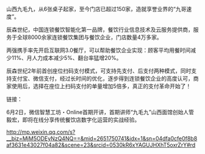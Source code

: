 山西九毛九，从6张桌子起家，至今门店已超过150家，造就享誉业界的“九哥速度”。

辰森世纪，中国连锁餐饮智能化第一品牌，餐饮行业信息技术及云服务提供商，服务于全球8000余家连锁餐饮集团与餐饮企业，门店数量4万多家。

两强携手率先开启互联网3.0餐厅，可以帮助餐饮企业实现：顾客平均用餐时间减少11%、月人力成本减少5%、翻台率猛增20%。

辰森世纪2年前首创座位扫码支付模式，可支持先支付、后支付两种模式，同时支持支付宝、微信支付，经过长时间的优化，逐步得到连锁餐饮企业的高度认可，商家使用后，选择在座位上扫码支付的单量增加5倍多，真正的支付革命开始了！

链接：

6月2日，微信智慧工坊・Online首期开讲，首期讲师“九毛九”山西面馆创始人管毅宏，即将在线分享传统餐饮店数字化运营的实战经验。

http://mp.weixin.qq.com/s?__biz=MjM5ODEyNzQ4NQ==&mid=2651750741&idx=1&sn=04dfa0cfe0f8b8af3631e43027f04a82&scene=23&srcid=0530kR6xYAGUJHXhT5oxrZrY#rd

